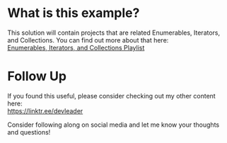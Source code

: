 # What is this example?
This solution will contain projects that are related Enumerables, Iterators, and Collections. You can find out more about that here:    
[Enumerables, Iterators, and Collections Playlist](https://www.youtube.com/watch?v=RR7Cq0iwNYo&list=PLzATctVhnsgjE3qOsbkPaC1NxXD605wOC)

# Follow Up
If you found this useful, please consider checking out my other content here:    
https://linktr.ee/devleader

Consider following along on social media and let me know your thoughts and questions!
